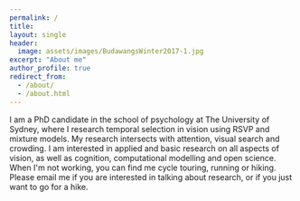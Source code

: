 ```yaml
---
permalink: /
title: 
layout: single
header:
  image: assets/images/BudawangsWinter2017-1.jpg
excerpt: "About me"
author_profile: true
redirect_from: 
  - /about/
  - /about.html
---
```


I am a PhD candidate in the school of psychology at The University of Sydney, where I research temporal selection in vision using RSVP and mixture models. My research intersects with attention, visual search and crowding. I am interested in applied and basic research on all aspects of vision, as well as cognition, computational modelling and open science. When I'm not working, you can find me cycle touring, running or hiking. Please email me if you are interested in talking about research, or if you just want to go for a hike. 

